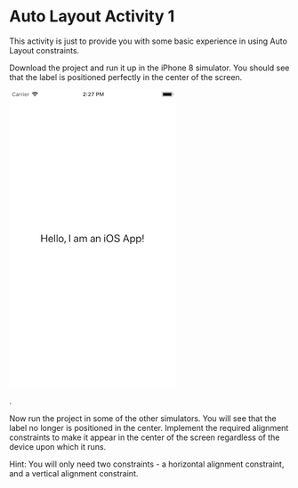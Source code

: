 # Auto Layout Activity 1

This activity is just to provide you with some basic experience in using Auto Layout constraints.

Download the project and run it up in the iPhone 8 simulator. You should see that the label is positioned perfectly in the center of the screen.

<kbd>
  <img src="ScreenShotiPhone8.png">
</kbd>

.

Now run the project in some of the other simulators. You will see that the label no longer is positioned in the center. Implement the required alignment constraints to make it appear in the center of the screen regardless of the device upon which it runs.

Hint: You will only need two constraints - a horizontal alignment constraint, and a vertical alignment constraint.